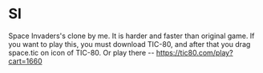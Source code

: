 # SI
Space Invaders's clone by me. It is harder and faster than original game.
If you want to play this, you must download TIC-80, and after that you drag space.tic on icon of TIC-80. Or play there -- https://tic80.com/play?cart=1660
